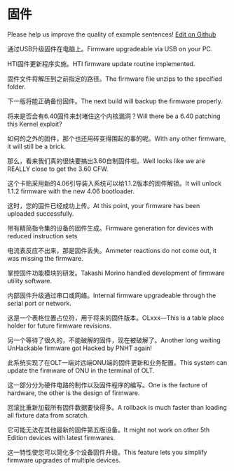 # 固件

Please help us improve the quality of example sentences! [Edit on Github](https://github.com/jiyushe/jiyu-example-sentence-source/blob/main/chinese/gujian.md)

<p><span class="chinese">通过USB升级固件在电脑上。</span><span class="english">Firmware upgradeable via USB on your PC.</span></p>

<p><span class="chinese">HTI固件更新程序实施。</span><span class="english">HTI firmware update routine implemented.</span></p>

<p><span class="chinese">固件文件将解压到之前指定的路径。</span><span class="english">The firmware file unzips to the specified folder.</span></p>

<p><span class="chinese">下一版将能正确备份固件。</span><span class="english">The next build will backup the firmware properly.</span></p>

<p><span class="chinese">将来是否会有6.40固件来封堵住这个内核漏洞？</span><span class="english">Will there be a 6.40 patching this Kernel exploit?</span></p>

<p><span class="chinese">如何的之外的固件，那个也还用砖变得围起的事的呢。</span><span class="english">With any other firmware, it will still be a brick.</span></p>

<p><span class="chinese">那么，看来我们真的很快要搞出3.60自制固件啦。</span><span class="english">Well looks like we are REALLY close to get the 3.60 CFW.</span></p>

<p><span class="chinese">这个卡贴采用新的4.06引导装入系统可以给1.1.2版本的固件解锁。</span><span class="english">It will unlock 1.1.2 firmware with the new 4.06 bootloader.</span></p>

<p><span class="chinese">这时，您的固件已经成功上传。</span><span class="english">At this point, your firmware has been uploaded successfully.</span></p>

<p><span class="chinese">带有精简指令集的设备的固件生成。</span><span class="english">Firmware generation for devices with reduced instruction sets</span></p>

<p><span class="chinese">电流表反应不出来，那是固件丢失。</span><span class="english">Ammeter reactions do not come out, it was missing the firmware.</span></p>

<p><span class="chinese">掌控固件功能模块的研发。</span><span class="english">Takashi Morino handled development of firmware utility software.</span></p>

<p><span class="chinese">内部固件升级通过串口或网络。</span><span class="english">Internal firmware upgradeable through the serial port or network.</span></p>

<p><span class="chinese">这是一个表格位置占位符，用于将来的固件版本。</span><span class="english">OLxxx—This is a table place holder for future firmware revisions.</span></p>

<p><span class="chinese">另一个等待了很久的，不能破解的固件，现在被破解了。</span><span class="english">Another long waiting UnHackable firmware got Hacked by PNHT again!</span></p>

<p><span class="chinese">此系统实现了在OLT一端对远端ONU端的固件更新和业务配置。</span><span class="english">This system can update the firmware of ONU in the terminal of OLT.</span></p>

<p><span class="chinese">这一部分分为硬件电路的制作以及固件程序的编写。</span><span class="english">One is the facture of hardware, the other is the design of firmware.</span></p>

<p><span class="chinese">回滚比重新加载所有固件数据要快得多。</span><span class="english">A rollback is much faster than loading all fixture data from scratch.</span></p>

<p><span class="chinese">它可能无法在其他最新的固件第五版设备。</span><span class="english">It might not work on other 5th Edition devices with latest firmwares.</span></p>

<p><span class="chinese">这一特性使您可以简化多个设备固件升级。</span><span class="english">This feature lets you simplify firmware upgrades of multiple devices.</span></p>

